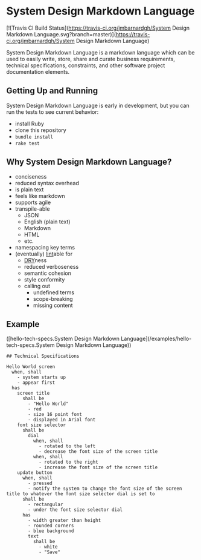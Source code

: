 # System Design Markdown Language

[![Travis CI Build Status](https://travis-ci.org/jmbarnardgh/System Design Markdown Language.svg?branch=master)](https://travis-ci.org/jmbarnardgh/System Design Markdown Language)

System Design Markdown Language is a markdown language which can be used to easily write, store, share and curate business requirements, technical specifications, constraints, and other software project documentation elements.

## Getting Up and Running

System Design Markdown Language is early in development, but you can run the tests to see current behavior:

  - install Ruby
  - clone this repository
  - `bundle install`
  - `rake test`

## Why System Design Markdown Language?

  - conciseness
  - reduced syntax overhead
  - is plain text
  - feels like markdown
  - supports agile
  - transpile-able
    + JSON
    + English (plain text)
    + Markdown
    + HTML
    + etc.
  - namespacing key terms
  - (eventually) [lint](https://en.wikipedia.org/wiki/Lint_(software))able for
    + [DRY](https://en.wikipedia.org/wiki/Don%27t_repeat_yourself)ness
    + reduced verboseness
    + semantic cohesion
    + style conformity
    + calling out
      * undefined terms
      * scope-breaking 
      * missing content

## Example

([hello-tech-specs.System Design Markdown Language](/examples/hello-tech-specs.System Design Markdown Language))
```
## Technical Specifications

Hello World screen
  when, shall
    - system starts up
    - appear first
  has
    screen title
      shall be
        - "Hello World"
        - red
        - size 16 point font
        - displayed in Arial font
    font size selector
      shall be
        dial
          when, shall
            - rotated to the left
            - decrease the font size of the screen title
          when, shall
            - rotated to the right
            - increase the font size of the screen title           
    update button
      when, shall
        - pressed
        - notify the system to change the font size of the screen title to whatever the font size selector dial is set to
      shall be
        - rectangular
        - under the font size selector dial
      has
        - width greater than height
        - rounded corners
        - blue background
        text
          shall be
            - white
            - "Save"
```